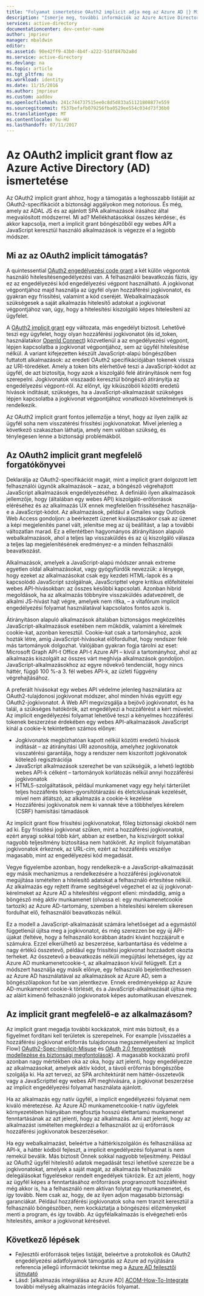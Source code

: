 ```yaml
---
title: "Folyamat ismertetése OAuth2 implicit adja meg az Azure AD |} Microsoft Docs"
description: "Ismerje meg, további információk az Azure Active Directory végrehajtásának OAuth2 implicit biztosítani folyamata, és hogy-e megfelelő az alkalmazás."
services: active-directory
documentationcenter: dev-center-name
author: jmprieur
manager: mbaldwin
editor: 
ms.assetid: 90e42ff9-43b0-4b4f-a222-51df847b2a8d
ms.service: active-directory
ms.devlang: na
ms.topic: article
ms.tgt_pltfrm: na
ms.workload: identity
ms.date: 11/15/2016
ms.author: jmprieur
ms.custom: aaddev
ms.openlocfilehash: 241c744737515ee0c8d5d833a51121808877e559
ms.sourcegitcommit: f537befafb079256fba0529ee554c034d73f36b0
ms.translationtype: MT
ms.contentlocale: hu-HU
ms.lasthandoff: 07/11/2017
---
```

# <a name="understanding-the-oauth2-implicit-grant-flow-in-azure-active-directory-ad"></a>Az OAuth2 implicit grant flow az Azure Active Directory (AD) ismertetése
Az OAuth2 implicit grant ahhoz, hogy a támogatás a leghosszabb listáját az OAuth2-specifikációt a biztonsági aggályokon meg notorious. És még, amely az ADAL JS és az ajánlott SPA alkalmazások írásához által megvalósított módszerrel. Mi ad? Mellékhatásokkal összes kérdése:, és akkor kapcsolja, mert a implicit grant böngészőből egy webes API a JavaScript keresztül használó alkalmazások is végezze el a legjobb módszer.

## <a name="what-is-the-oauth2-implicit-grant"></a>Mi az az OAuth2 implicit támogatás?
A quintessential [OAuth2 engedélyezési code grant](https://tools.ietf.org/html/rfc6749#section-1.3.1) a két külön végpontok használó hitelesítésengedélyezési van. A felhasználói beavatkozás fázis, így ez az engedélyezési kód engedélyezési végpont használható. A jogkivonat végpontjához majd használja az ügyfél olyan hozzáférési jogkivonatot, és gyakran egy frissítési, valamint a kód cseréjét. Webalkalmazások szükségesek a saját alkalmazás hitelesítő adatokat a jogkivonat végpontjához van, úgy, hogy a hitelesítési kiszolgáló képes hitelesíteni az ügyfelet.

A [OAuth2 implicit grant](https://tools.ietf.org/html/rfc6749#section-1.3.2) egy változata, más engedélyt biztosít. Lehetővé teszi egy ügyfelet, hogy olyan hozzáférési jogkivonatot (és id_token, használatakor [OpenId Connect](http://openid.net/specs/openid-connect-core-1_0.html)) közvetlenül a az engedélyezési végpont, lépjen kapcsolatba a jogkivonat végpontjához, sem az ügyfél hitelesítése nélkül. A variant kifejezetten készült JavaScript-alapú böngészőben futtatott alkalmazások: az eredeti OAuth2 specifikációjában tokenek vissza az URI-töredéket. Amely a token bits elérhetővé teszi a JavaScript-kódot az ügyfél, de azt biztosítja, hogy azok a kiszolgáló felé átirányítások nem fog szerepelni. Jogkivonatok visszaadó keresztül böngésző átirányítja az engedélyezési végpont-ről. Az előnyt, így kiküszöböli közötti eredetű hívások indítását, szükséges, ha a JavaScript-alkalmazását szükséges lépjen kapcsolatba a jogkivonat végpontjához vonatkozó követelmények is rendelkezik.

Az OAuth2 implicit grant fontos jellemzője a tényt, hogy az ilyen zajlik az ügyfél soha nem visszatérési frissítési jogkivonatokat. Mivel jelenleg a következő szakaszban láthatja, amely nem valóban szükség, és ténylegesen lenne a biztonsági problémákból.

## <a name="suitable-scenarios-for-the-oauth2-implicit-grant"></a>Az OAuth2 implicit grant megfelelő forgatókönyvei
Deklarálja az OAuth2-specifikációt magát, mint a implicit grant dolgozott lett felhasználói ügynök alkalmazások – azaz, a böngésző végrehajtott JavaScript alkalmazások engedélyezéséhez. A definiáló ilyen alkalmazások jellemzője, hogy (általában egy webes API) kiszolgáló-erőforrások eléréséhez és az alkalmazás UX ennek megfelelően frissítéséhez használja-e a JavaScript-kódot. Az alkalmazások, például a Gmailes vagy Outlook Web Access gondoljon: a beérkezett üzenet kiválasztásakor csak az üzenet a képi megjelenítés panel vált, jelenítse meg az új beállítást, a lap a további változatlan marad. Ez a ellentétben hagyományos átirányításon alapuló webalkalmazások, ahol a teljes lap visszaküldés és az új kiszolgáló válasza a teljes lap megjelenítésének eredményez-e a minden felhasználói beavatkozást.

Alkalmazások, amelyek a JavaScript-alapú módszer annak extreme egyetlen oldal alkalmazásokat, vagy gyógyfürdők nevezzük: a lényege, hogy ezeket az alkalmazásokat csak egy kezdeti HTML-lapok és a kapcsolódó JavaScript szolgálnak, JavaScripttel végre kritikus előfeltételei webes API-hívásokban: az összes későbbi kapcsolati. Azonban hibrid megoldások, ha az alkalmazás többnyire visszaküldés adatvezérelt, de alkalmi JS-hívást hajt végre, amelyek nem ritka, – a vitafórum implicit engedélyezési folyamat használatával kapcsolatos fontos azok is.

Átirányításon alapuló alkalmazások általában biztonságos megközelítés JavaScript-alkalmazások esetében nem működik, valamint a kérelmek cookie-kat, azonban keresztül. Cookie-kat csak a tartományhoz, azok hozták létre, amíg JavaScript-hívásokat előfordulhat, hogy rendszer felé más tartományok dolgozhat. Valójában gyakran fogja tárolni az eset: Microsoft Graph API-t Office API-t Azure API – kívül a tartományhoz, ahol az alkalmazás kiszolgált az összes várt meghívja alkalmazások gondoljon. JavaScript-alkalmazásokhoz az egyre növekvő tendenciát, hogy nincs háttér, függő 100 %-a 3. fél webes API-k, az üzleti függvény végrehajtásához.

A preferált hívásokat egy webes API védelme jelenleg használatára az OAuth2-tulajdonosi jogkivonat módszer, ahol minden hívás együtt egy OAuth2-jogkivonatot. A Web API megvizsgálja a bejövő jogkivonatot, és ha talál, a szükséges hatókörök, azt engedélyezi a hozzáférést a kért művelet. Az implicit engedélyezési folyamat lehetővé teszi a kényelmes hozzáférési tokenek beszerzése érdekében egy webes API-alkalmazások JavaScript kínál a cookie-k tekintetben számos előnye:

* Jogkivonatok megbízhatóan kapott nélkül közötti eredetű hívások indítását – az átirányítási URI azonosítója, amelyhez jogkivonatok visszatérési garantálja, hogy a rendszer nem kiszorított jogkivonatok kötelező regisztrációja
* JavaScript alkalmazások szerezhet be van szükségük, a lehető legtöbb webes API-k célként – tartományok korlátozás nélkül annyi hozzáférési jogkivonatok
* HTML5-szolgáltatások, például munkamenet vagy egy helyi tárterület teljes hozzáférés token-gyorsítótárazási és életciklusának kezelését, mivel nem átlátszó, az alkalmazás a cookie-k kezelése
* Hozzáférési jogkivonatok nem ki vannak téve a többhelyes kérelem (CSRF) hamisítási támadások

Az implicit grant flow frissítési jogkivonatokat, főleg biztonsági okokból nem ad ki. Egy frissítési jogkivonat szűken, mint a hozzáférési jogkivonatok, ezért anyagi sokkal több kárt, abban az esetben, ha kiszivárgott sokkal nagyobb teljesítmény biztosítása nem hatókörét. Az implicit folyamatában jogkivonatok érkeznek, az URL-cím, ezért az hozzáférés veszélye magasabb, mint az engedélyezési kód megadását.

Vegye figyelembe azonban, hogy rendelkezik-e a JavaScript-alkalmazását egy másik mechanizmus a rendelkezésére a hozzáférési jogkivonatok megújítása ismételten a hitelesítő adatokat a felhasználó értesítése nélkül. Az alkalmazás egy rejtett iframe segítségével végezhet el az új jogkivonat-kérelmeket az Azure AD a hitelesítési végpont elleni: mindaddig, amíg a böngésző még aktív munkamenet (olvassa el: egy munkamenetcookie tartozik) az Azure AD-tartomány, szemben a hitelesítési kérelem sikeresen fordulhat elő, felhasználói beavatkozás nélkül.

Ez a modell a JavaScript-alkalmazását számára lehetőséget ad a egymástól függetlenül újítsa meg a jogkivonatot, és még szerezzen be egy új API-újakat (feltéve, hogy a felhasználó korábban átadni kívánt hozzájárult e számukra. Ezzel elkerülhető az beszerzése, karbantartása és védelme a nagy értékű összetevő, például egy frissítési jogkivonat hozzáadott okozta terheket. Az összetevő a beavatkozás nélküli megújítási lehetséges, így az Azure AD munkamenetcookie-t, az alkalmazáson kívül felügyelt. Ezt a módszert használja egy másik előnye, egy felhasználó bejelentkezhessen az Azure AD használatával az alkalmazások az Azure AD, sem a böngészőlapokon fut be van jelentkezve. Ennek eredményeképp az Azure AD-munkamenet cookie-k törlését, és a JavaScript-alkalmazását újítsa meg az aláírt kimenő felhasználó jogkivonatok képes automatikusan elvesznek.

## <a name="is-the-implicit-grant-suitable-for-my-app"></a>Az implicit grant megfelelő-e az alkalmazásom?
Az implicit grant megadja további kockázatok, mint más biztosít, és a figyelmet fordítani kell területek is szerepelnek. For example [visszaélés a hozzáférési jogkivonat erőforrás tulajdonosa megszemélyesíteni az Implicit Flow] [ OAuth2-Spec-Implicit-Misuse] és [OAuth 2.0 fenyegetések modellezése és biztonsági megfontolások][OAuth2-Threat-Model-And-Security-Implications]). A magasabb kockázatú profil azonban nagy mértékben oka az oka, hogy azt jelenti, hogy engedélyezze az alkalmazásokat, amelyek aktív kódot, a távoli erőforrás böngészőbe szolgálja ki. Ha azt tervezi, az SPA architektúrát nem háttér-összetevők vagy a JavaScripttel egy webes API meghívására, a jogkivonat beszerzése az implicit engedélyezési folyamat használata ajánlott.

Ha az alkalmazás egy natív ügyfél, a implicit engedélyezési folyamat nem kiváló méretezése. Az Azure AD munkamenetcookie-t natív ügyfelek környezetében hiányában megfosztja hosszú élettartamú munkamenet fenntartásának az azt jelenti, hogy az alkalmazás. Ami azt jelenti, hogy az alkalmazást ismételten megkérdezi a felhasználót az új erőforrások hozzáférési jogkivonatok beszerzésekor.

Ha egy webalkalmazást, beleértve a háttérkiszolgálón és felhasználása az API-k, a háttér kódból fejleszt, a implicit engedélyezési folyamat is nem remekül beválik. Más biztosít Önnek sokkal nagyobb teljesítmény. Például az OAuth2 ügyfél hitelesítő adatok megadását teszi lehetővé szerezze be a jogkivonatokat, amelyek a saját magát, az alkalmazás felhasználói delegálásokat figyelésekor rendelt engedélyek tükrözik. Ez azt jelenti, hogy az ügyfél képes a fenntartásához erőforrások programozott hozzáférést még akkor is, ha a felhasználó nem aktívan folytat egy munkamenetet, és így tovább. Nem csak az, hogy, de az ilyen adjon magasabb biztonsági garanciákat. Például hozzáférési jogkivonatok soha nem tranzit keresztül a felhasználó böngészőben, nem kockáztatja a böngészési előzményeket menti a program, és így tovább. Az ügyfélalkalmazás is elvégezheti erős hitelesítés, amikor a jogkivonat kérésével.

## <a name="next-steps"></a>Következő lépések
* Fejlesztői erőforrások teljes listáját, beleértve a protokollok és OAuth2 engedélyezési adatfolyamok támogatás az Azure ad nyújtására referencia jellegű információt tekintse meg a [Azure AD fejlesztői útmutató][AAD-Developers-Guide]
* Lásd: [alkalmazás integrálása az Azure AD] [ ACOM-How-To-Integrate] további mélység alkalmazás integrációs folyamat.

<!--Image references-->

<!--Reference style links in use-->
[AAD-Developers-Guide]: active-directory-developers-guide.md
[ACOM-How-And-Why-Apps-Added-To-AAD]: active-directory-how-applications-are-added.md
[ACOM-How-To-Integrate]: active-directory-how-to-integrate.md
[OAuth2-Spec-Implicit-Misuse]: https://tools.ietf.org/html/rfc6749#section-10.16
[OAuth2-Threat-Model-And-Security-Implications]: https://tools.ietf.org/html/rfc6819
